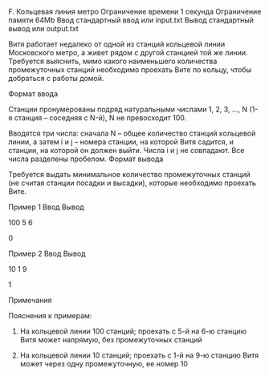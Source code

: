 
F. Кольцевая линия метро
Ограничение времени 	1 секунда
Ограничение памяти 	64Mb
Ввод 	стандартный ввод или input.txt
Вывод 	стандартный вывод или output.txt

Витя работает недалеко от одной из станций кольцевой линии Московского метро, а живет рядом с другой станцией той же линии. Требуется выяснить, мимо какого наименьшего количества промежуточных станций необходимо проехать Вите по кольцу, чтобы добраться с работы домой.

Формат ввода

Станции пронумерованы подряд натуральными числами 1, 2, 3, …, N (1-я станция – соседняя с N-й), N не превосходит 100.

Вводятся три числа: сначала N – общее количество станций кольцевой линии, а затем i и j – номера станции, на которой Витя садится, и станции, на которой он должен выйти. Числа i и j не совпадают. Все числа разделены пробелом.
Формат вывода

Требуется выдать минимальное количество промежуточных станций (не считая станции посадки и высадки), которые необходимо проехать Вите.

Пример 1
Ввод
Вывод

100 5 6

	

0

Пример 2
Ввод
Вывод

10 1 9

	

1

Примечания

Пояснения к примерам:

1) На кольцевой линии 100 станций; проехать с 5-й на 6-ю станцию Витя может напрямую, без промежуточных станций

2) На кольцевой линии 10 станций; проехать с 1-й на 9-ю станцию Витя может через одну промежуточную, ее номер 10
